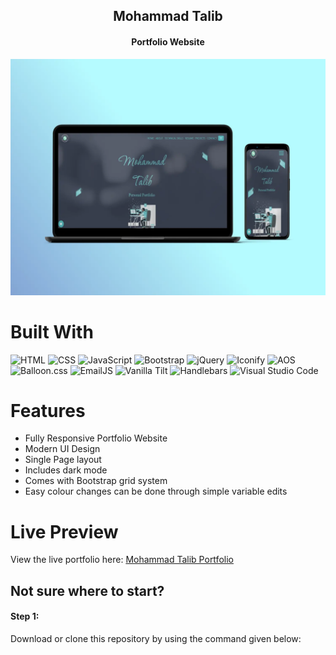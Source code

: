 <h2 align="center">
  Mohammad Talib<br/>
</h2>
<h4 align="center">Portfolio Website</h4>
<div align="center">
  <img alt="Demo" src="public/content/port1.webp" />
</div>

# Built With

![HTML](https://img.shields.io/badge/HTML-E75028?style=for-the-badge&logo=html5&logoColor=white)
![CSS](https://img.shields.io/badge/CSS-2A93C9?&style=for-the-badge&logo=css3&logoColor=white)
![JavaScript](https://img.shields.io/badge/JavaScript-F7DF1E?style=for-the-badge&logo=javascript&logoColor=black)
![Bootstrap](https://img.shields.io/badge/Bootstrap-7952B3?&style=for-the-badge&logo=bootstrap&logoColor=white)
![jQuery](https://img.shields.io/badge/jQuery-0769AD?&style=for-the-badge&logo=jquery&logoColor=white)
![Iconify](https://img.shields.io/badge/iconify-1767AA?&style=for-the-badge&logo=iconify&logoColor=white)
![AOS](https://img.shields.io/badge/AOS-009688?style=for-the-badge&logo=aos&logoColor=white)
![Balloon.css](https://img.shields.io/badge/Balloon.css-FF5F5F?style=for-the-badge&logo=balloon&logoColor=white)
![EmailJS](https://img.shields.io/badge/EmailJS-FFD700?style=for-the-badge&logo=emailjs&logoColor=white)
![Vanilla Tilt](https://img.shields.io/badge/Vanilla_Tilt-0000FF?style=for-the-badge&logo=vanilla-tilt&logoColor=white)
![Handlebars](https://img.shields.io/badge/handlebars-F0772B?&style=for-the-badge&logo=handlebars&logoColor=white)
![Visual Studio Code](https://img.shields.io/badge/Visual%20Studio%20Code-0078d7.svg?style=for-the-badge&logo=visual-studio-code&logoColor=white)

# Features <a id="features"></a>

- Fully Responsive Portfolio Website
- Modern UI Design
- Single Page layout
- Includes dark mode
- Comes with Bootstrap grid system
- Easy colour changes can be done through simple variable edits

# Live Preview <a id="livepreview"></a>

View the live portfolio here: [Mohammad Talib Portfolio](https://talib8335.github.io/)

## Not sure where to start?  <a id="wheretostart"></a>

#### Step 1:

Download or clone this repository by using the command given below:


